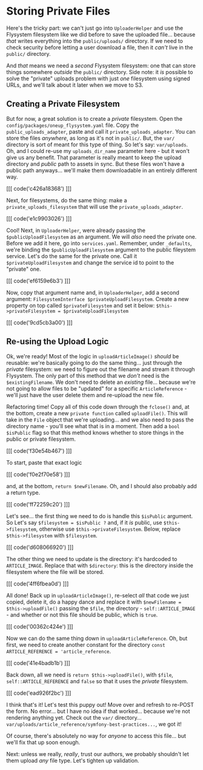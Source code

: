 # Storing Private Files

Here's the tricky part: we can't just go into `UploaderHelper` and use the Flysystem
filesystem like we did before to save the uploaded file... because *that* writes
everything into the `public/uploads/` directory. If we need to check security before
letting a user download a file, then it *can't* live in the `public/` directory.

And *that* means we need a *second* Flysystem filesystem: one that can store
things somewhere *outside* the `public/` directory. Side note: it *is* possible
to solve the "private" uploads problem with just *one* filesystem using signed URLs,
and we'll talk about it later when we move to S3.

## Creating a Private Filesystem

But for now, a great solution is to create a *private* filesystem. Open the
`config/packages/oneup_flysystem.yaml` file. Copy the `public_uploads_adapter`, paste
and call it `private_uploads_adapter`. You can store the files *anywhere*, as long
as it's not in `public/`. But, the `var/` directory is sort of meant for this type
of thing. So let's say: `var/uploads`. Oh, and I could re-use my `uploads_dir_name`
parameter here - but it won't give us any benefit. That parameter is really meant
to keep the upload directory and *public* path to assets in sync. But these files
won't have a public path anyways... we'll make them downloadable in an entirely
different way.

[[[ code('c426a18368') ]]]

Next, for filesystems, do the same thing: make a `private_uploads_filesystem` that
will use the `private_uploads_adapter`.

[[[ code('e1c9903026') ]]]

Cool! Next, in `UploaderHelper`, were already passing the `$publicUploadFilesystem`
as an argument. We will *also* need the private one. Before we add it here, go into
`services.yaml`. Remember, under `_defaults`, we're binding the
`$publicUploadFilesystem` argument to the public fileystem service. Let's do the
same for the private one. Call it `$privateUploadFilesystem` and change the service
id to point to the "private" one.

[[[ code('ef6159e6b3') ]]]

Now, copy that argument name and, in `UploaderHelper`, add a second argument:
`FilesystemInterface $privateUploadFilesystem`. Create a new property on top
called `$privateFilesystem` and set it below:
`$this->privateFilesystem = $privateUploadFilesystem`

[[[ code('9cd5cb3a00') ]]]

## Re-using the Upload Logic

Ok, we're ready! Most of the logic in `uploadArticleImage()` *should* be reusable:
we're basically going to do the same thing... just through the *private* filesystem:
we need to figure out the filename and stream it through Flysystem. The only part
of this method that we *don't* need is the `$existingFilename`. We don't need to
delete an *existing* file... because we're not going to allow files to be "updated"
for a specific `ArticleReference` - we'll just have the user delete them and
re-upload the new file.

Refactoring time! Copy all of this code down through the `fclose()` and, at the bottom,
create a new `private function` called `uploadFile()`. This will take in the
`File` object that we're uploading... and we also need to pass the directory name -
you'll see what that is in a moment. Then add a `bool $isPublic` flag so that this
method knows whether to store things in the public or private filesystem.

[[[ code('f30e54b467') ]]]

To start, paste that exact logic

[[[ code('f0e2f70e58') ]]]

and, at the bottom, `return $newFilename`. Oh, and I should also probably add a
return type.

[[[ code('ff72259c20') ]]]

Let's see... the first thing we need to do is handle this `$isPublic` argument. So
Let's say `$filesystem = $isPublic ?` and, if it *is* public, use `$this->filesystem`,
otherwise use `$this->privateFilesystem`. Below, replace `$this->filesystem` with
`$filesystem`.

[[[ code('d608066920') ]]]

The other thing we need to update is the directory: it's hardcoded to `ARTICLE_IMAGE`.
Replace that with `$directory`: this is the directory inside the filesystem where
the file will be stored.

[[[ code('4ff6fbea0d') ]]]

All done! Back up in `uploadArticleImage()`, re-select *all* that code we just copied,
delete it, do a happy dance and replace it with `$newFilename = $this->uploadFile()`
passing the `$file`, the directory - `self::ARTICLE_IMAGE` - and whether or not
this file should be public, which is `true`.

[[[ code('00362c424e') ]]]

Now we can do the same thing down in `uploadArticleReference`. Oh, but first, we
need to create another constant for the directory
`const ARTICLE_REFERENCE = 'article_reference`.

[[[ code('41e4badb1b') ]]]

Back down, all we need is `return $this->uploadFile()`, with `$file`,
`self::ARTICLE_REFERENCE` and `false` so that it uses the *private* filesystem.

[[[ code('ead926f2bc') ]]]

I think that's it! Let's test this puppy out! Move over and refresh to re-POST
the form. No error... but I have no idea if that worked... because we're not rendering
anything yet. Check out the `var/` directory...
`var/uploads/article_reference/symfony-best-practices...`, we got it!

Of course, there's absolutely no way for *anyone* to access this file... but we'll
fix that up soon enough.

Next: unless we really, *really*, trust our authors, we probably shouldn't let
them upload *any* file type. Let's tighten up validation.
